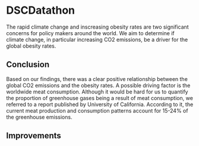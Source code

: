 # DSCDatathon

The rapid climate change and inscreasing obesity rates are two significant concerns for policy makers around the world. We aim to determine if climate change, in particular increasing CO2 emissions, be a driver for the global obesity rates.

## Conclusion
Based on our findings, there was a clear positive relationship between the global CO2 emissions and the obesity rates. A possible driving factor is the worldwide meat consumption. Although it would be hard for us to quantify the proportion of greenhouse gases being a result of meat consumption, we referred to a report published by University of California. According to it, the current meat production and consumption patterns account for 15-24% of the greenhouse emissions.


## Improvements
